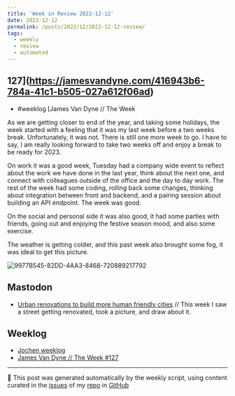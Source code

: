 ```yaml
---
title: 'Week in Review 2022-12-12'
date: 2022-12-12
permalink: /posts/2022/12/2022-12-12-review/
tags:
  - weekly
  - review
  - automated
---
```

## 127](https://jamesvandyne.com/416943b6-784a-41c1-b505-027a612f06ad)
- #weeklog [James Van Dyne // The Week 

 As we are getting closer to end of the year, and taking some holidays, the week started with a feeling that it was my last week before a two weeks break. Unfortunately, it was not. There is still one more week to go. I have to say, I am really looking forward to take two weeks off and enjoy a break to be ready for 2023.

On work it was a good week, Tuesday had a company wide event to reflect about the work we have done in the last year, think about the next one, and connect with colleagues outside of the office and the day to day work. The rest of the week had some coding, rolling back some changes, thinking about integration between front and backend, and a pairing session about building an API endpoint. The week was good.

On the social and personal side it was also good, it had some parties with friends, going out and enjoying the festive season mood, and also some exercise.

The weather is getting colder, and this past week also brought some fog, it was ideal to get this picture.

![9977B545-82DD-4AA3-8468-720889217792](https://user-images.githubusercontent.com/11371711/206925698-cf2fb67e-cfaa-4810-a2b2-e222789d6270.jpeg)



## Mastodon
-  [Urban renovations to build more human friendly cities](https://fosstodon.org/@natera/109474466742399825) // This week I saw a street getting renovated, took a picture, and draw about it.

## Weeklog
-  [Jochen weeklog](https://wersdoerfer.de/blogs/ephes_blog/weeknotes-2022-12-05/)
-  [James Van Dyne // The Week #127](https://jamesvandyne.com/416943b6-784a-41c1-b505-027a612f06ad)

***
🤖 This post was generated automatically by the weekly script, using content curated in the [issues](https://github.com/nateraluis/nateraluis.github.io/issues) of my [repo](https://github.com/nateraluis/nateraluis.github.io/) in [GitHub](https://github.com/nateraluis)
